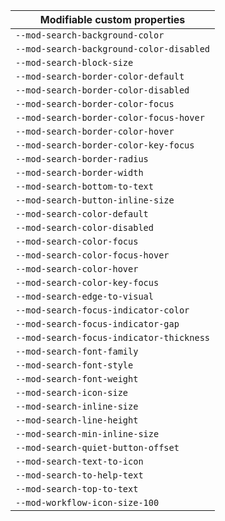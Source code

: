 | Modifiable custom properties |
| --- |
| `--mod-search-background-color` |
| `--mod-search-background-color-disabled` |
| `--mod-search-block-size` |
| `--mod-search-border-color-default` |
| `--mod-search-border-color-disabled` |
| `--mod-search-border-color-focus` |
| `--mod-search-border-color-focus-hover` |
| `--mod-search-border-color-hover` |
| `--mod-search-border-color-key-focus` |
| `--mod-search-border-radius` |
| `--mod-search-border-width` |
| `--mod-search-bottom-to-text` |
| `--mod-search-button-inline-size` |
| `--mod-search-color-default` |
| `--mod-search-color-disabled` |
| `--mod-search-color-focus` |
| `--mod-search-color-focus-hover` |
| `--mod-search-color-hover` |
| `--mod-search-color-key-focus` |
| `--mod-search-edge-to-visual` |
| `--mod-search-focus-indicator-color` |
| `--mod-search-focus-indicator-gap` |
| `--mod-search-focus-indicator-thickness` |
| `--mod-search-font-family` |
| `--mod-search-font-style` |
| `--mod-search-font-weight` |
| `--mod-search-icon-size` |
| `--mod-search-inline-size` |
| `--mod-search-line-height` |
| `--mod-search-min-inline-size` |
| `--mod-search-quiet-button-offset` |
| `--mod-search-text-to-icon` |
| `--mod-search-to-help-text` |
| `--mod-search-top-to-text` |
| `--mod-workflow-icon-size-100` |